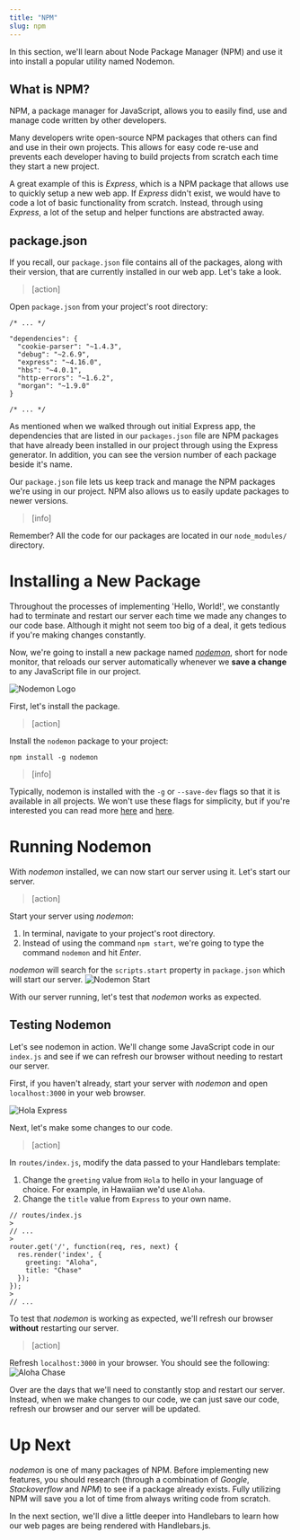 ```yaml
---
title: "NPM"
slug: npm
---
```


In this section, we'll learn about Node Package Manager (NPM) and use it into install a popular utility named Nodemon.

## What is NPM?

NPM, a package manager for JavaScript, allows you to easily find, use and manage code written by other developers.

Many developers write open-source NPM packages that others can find and use in their own projects. This allows for easy code re-use and prevents each developer having to build projects from scratch each time they start a new project.

A great example of this is _Express_, which is a NPM package that allows use to quickly setup a new web app. If _Express_ didn't exist, we would have to code a lot of basic functionality from scratch. Instead, through using _Express_, a lot of the setup and helper functions are abstracted away.

## package.json

If you recall, our `package.json` file contains all of the packages, along with their version, that are currently installed in our web app. Let's take a look.

> [action]
>
Open `package.json` from your project's root directory:
>
```
/* ... */

"dependencies": {
  "cookie-parser": "~1.4.3",
  "debug": "~2.6.9",
  "express": "~4.16.0",
  "hbs": "~4.0.1",
  "http-errors": "~1.6.2",
  "morgan": "~1.9.0"
}

/* ... */
```
>
As mentioned when we walked through out initial Express app, the dependencies that are listed in our `packages.json` file are NPM packages that have already been installed in our project through using the Express generator. In addition, you can see the version number of each package beside it's name.

Our `package.json` file lets us keep track and manage the NPM packages we're using in our project. NPM also allows us to easily update packages to newer versions.

> [info]
>
Remember? All the code for our packages are located in our `node_modules/` directory.

# Installing a New Package

Throughout the processes of implementing 'Hello, World!', we constantly had to terminate and restart our server each time we made any changes to our code base. Although it might not seem too big of a deal, it gets tedious if you're making changes constantly.

Now, we're going to install a new package named [_nodemon_](https://nodemon.io/), short for node monitor, that reloads our server automatically whenever we **save a change** to any JavaScript file in our project.

![Nodemon Logo](assets/nodemon_logo.jpg)

First, let's install the package.

> [action]
>
Install the `nodemon` package to your project:
>
```
npm install -g nodemon
```

<!--  -->

> [info]
>
Typically, nodemon is installed with the `-g` or `--save-dev` flags so that it is available in all projects. We won't use these flags for simplicity, but if you're interested you can read more [here](https://stackoverflow.com/questions/22891211/what-is-the-difference-between-save-and-save-dev) and [here](http://imcodebased.com/npm-save-or-save-dev-which-one-to-use/).

# Running Nodemon

With _nodemon_ installed, we can now start our server using it. Let's start our server.

> [action]
>
Start your server using _nodemon_:
>
1. In terminal, navigate to your project's root directory.
1. Instead of using the command `npm start`, we're going to type the command `nodemon` and hit _Enter_.
>
_nodemon_ will search for the `scripts.start` property in `package.json` which will start our server. ![Nodemon Start](assets/nodemon_start.jpg)

With our server running, let's test that _nodemon_ works as expected.

## Testing Nodemon

Let's see nodemon in action. We'll change some JavaScript code in our `index.js` and see if we can refresh our browser without needing to restart our server.

First, if you haven't already, start your server with _nodemon_ and open `localhost:3000` in your web browser.

![Hola Express](assets/hola_express.jpg)

Next, let's make some changes to our code.

> [action]
>
In `routes/index.js`, modify the data passed to your Handlebars template:
>
1. Change the `greeting` value from `Hola` to hello in your language of choice. For example, in Hawaiian we'd use `Aloha`.
2. Change the `title` value from `Express` to your own name.
>
```
// routes/index.js
>
// ...
>
router.get('/', function(req, res, next) {
  res.render('index', {
    greeting: "Aloha",
    title: "Chase"
  });
});
>
// ...
```

To test that _nodemon_ is working as expected, we'll refresh our browser **without** restarting our server.

> [action]
>
Refresh `localhost:3000` in your browser. You should see the following: ![Aloha Chase](assets/aloha_chase.jpg)

Over are the days that we'll need to constantly stop and restart our server. Instead, when we make changes to our code, we can just save our code, refresh our browser and our server will be updated.

# Up Next

_nodemon_ is one of many packages of NPM. Before implementing new features, you should research (through a combination of _Google_, _Stackoverflow_ and _NPM_) to see if a package already exists. Fully utilizing NPM will save you a lot of time from always writing code from scratch.

In the next section, we'll dive a little deeper into Handlebars to learn how our web pages are being rendered with Handlebars.js.
